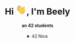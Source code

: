 <div align='center'>
 
<h1 align="center">Hi <img width="35" src="https://github.com/1999AZZAR/1999AZZAR/blob/main/resources/img/waving.gif">, I'm Beely</h1>
<h4 align="center">an 42 students</h4>
</div>

<div align="center">

 
 
 <details>
<summary>42 Nice</summary>
<div markdown="1">       
 <details>
  <summary> Subjects </summary> 
  
  |Subject|Score|
  |:-----:|:----:|
  |**Libft**|[![baroun's 42 Libft Score](https://badge42.vercel.app/api/v2/cl8bj6y6r00110gkw05dp70n6/project/2380321)](https://github.com/JaeSeoKim/badge42))|
  |**get_next_line**|[![baroun's 42 get_next_line Score](https://badge42.vercel.app/api/v2/cl8bj6y6r00110gkw05dp70n6/project/2408056)](https://github.com/JaeSeoKim/badge42)|
  |**ft_printf**|[![baroun's 42 ft_printf Score](https://badge42.vercel.app/api/v2/cl8bj6y6r00110gkw05dp70n6/project/2402014)](https://github.com/JaeSeoKim/badge42)|
  |**Born2beroot**|[![baroun's 42 get_next_line Score](https://badge42.vercel.app/api/v2/cl8bj6y6r00110gkw05dp70n6/project/2408056)](https://github.com/JaeSeoKim/badge42)|
  |**Minitalk**|[![baroun's 42 get_next_line Score](https://badge42.vercel.app/api/v2/cl8bj6y6r00110gkw05dp70n6/project/2408056)](https://github.com/JaeSeoKim/badge42)|
  |**so_long**|[![baroun's 42 so_long Score](https://badge42.vercel.app/api/v2/cl8bj6y6r00110gkw05dp70n6/project/2520177)](https://github.com/JaeSeoKim/badge42)|
  |**push_swap**|[![baroun's 42 push_swap Score](https://badge42.vercel.app/api/v2/cl8bj6y6r00110gkw05dp70n6/project/2551434)](https://github.com/JaeSeoKim/badge42)|
 |**Exam Rank 02**|[![baroun's 42 Exam Rank 02 Score](https://badge42.vercel.app/api/v2/cl8bj6y6r00110gkw05dp70n6/project/2520329)](https://github.com/JaeSeoKim/badge42)|
  
 </details>

</div>
</details>

</div>
